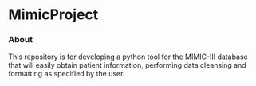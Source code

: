 # MimicProject

### About
This repository is for developing a python tool for the MIMIC-III database that will easily obtain patient information, performing data cleansing and formatting as specified by the user. 
